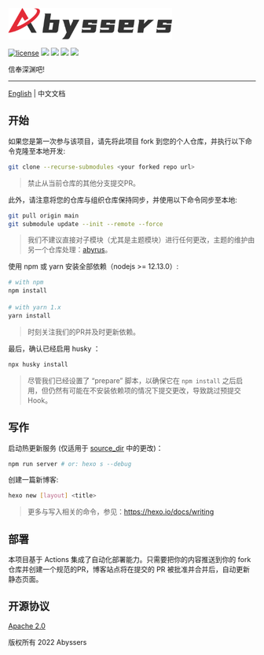<p align="left">
  <img src="./source/images/logos/banner_contain.svg" height="64" alt="Abyssers' Logo"/>
</p>

<p align="left">

  [![license](https://img.shields.io/hexpm/l/apa?style=plastic)](https://github.com/Abyssers/blog/blob/main/LICENSE)
  <a><img src="https://img.shields.io/github/workflow/status/Abyssers/blog/deployment"></a>
  <a><img src="https://img.shields.io/github/issues/Abyssers/blog"></a>
  <a><img src="https://img.shields.io/github/forks/Abyssers/blog"></a>
  <a><img src="https://img.shields.io/github/stars/Abyssers/blog"></a>
</p>

信奉深渊吧!

---

[English](./README.md) | 中文文档

## 开始

如果您是第一次参与该项目，请先将此项目 fork 到您的个人仓库，并执行以下命令克隆至本地开发:

```sh
git clone --recurse-submodules <your forked repo url>
```

> 禁止从当前仓库的其他分支提交PR。

此外，请注意将您的仓库与组织仓库保持同步，并使用以下命令同步至本地:

```sh
git pull origin main
git submodule update --init --remote --force
```

> 我们不建议直接对子模块（尤其是主题模块）进行任何更改，主题的维护由另一个仓库处理：[abyrus](https://github.com/Abyssers/abyrus)。

使用 npm 或 yarn 安装全部依赖（nodejs >= 12.13.0）:

```sh
# with npm
npm install 

# with yarn 1.x
yarn install
```

> 时刻关注我们的PR并及时更新依赖。


最后，确认已经启用 husky ：

```sh
npx husky install
```

> 尽管我们已经设置了 “prepare” 脚本，以确保它在 `npm install` 之后启用，但仍然有可能在不安装依赖项的情况下提交更改，导致跳过预提交 Hook。

## 写作

启动热更新服务 (仅适用于 [source_dir](https://hexo.io/docs/configuration#Directory) 中的更改)：

```sh
npm run server # or: hexo s --debug
```

创建一篇新博客:

```sh
hexo new [layout] <title>
```

> 更多与写入相关的命令，参见：https://hexo.io/docs/writing

## 部署

本项目基于 Actions 集成了自动化部署能力。只需要把你的内容推送到你的 fork 仓库并创建一个规范的PR，博客站点将在提交的 PR 被批准并合并后，自动更新静态页面。

## 开源协议

[Apache 2.0](https://github.com/Abyssers/blog/blob/main/LICENSE)

版权所有 2022 Abyssers